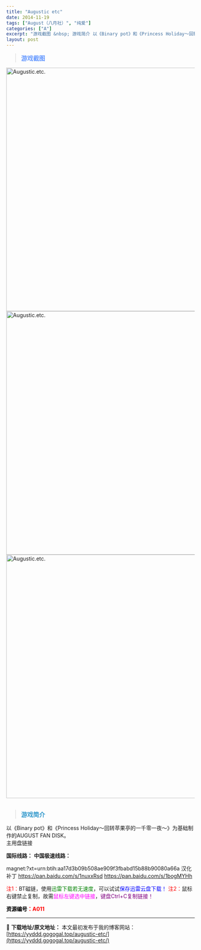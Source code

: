```yaml
---
title: "Augustic etc"
date: 2014-11-19
tags: ["August（八月社）", "纯爱"]
categories: ["A"]
excerpt: "游戏截图 &nbsp; 游戏简介 以《Binary pot》和《Princess Holiday～回转苹果亭的一千零一夜～》为基础制作的AUGUST FAN DISK。 主用盘链接 国际线路： 中国极速线路： magnet:?xt=urn:btih:aa17d3b09b508ae909f3fbabd&hellip;"
layout: post
---
```


<div>
<blockquote><b><span style="font-size: 12pt; color: #6699ff;">游戏截图</span></b></blockquote>
<div><img title="点击放大" src="https://yyddd.gogogal.top/wp-content/uploads/2025/04/20250412_67fa16d7c6825.webp" alt="Augustic.etc." width="650" /></div>
<div><img title="点击放大" src="https://yyddd.gogogal.top/wp-content/uploads/2025/04/20250412_67fa16da0a4fc.webp" alt="Augustic.etc." width="650" /></div>
<div><img title="点击放大" src="https://yyddd.gogogal.top/wp-content/uploads/2025/04/20250412_67fa16dbdeba3.webp" alt="Augustic.etc." width="650" /></div>
&nbsp;
<blockquote><b><span style="font-size: 12pt; color: #3399cc;">游戏简介</span></b></blockquote>
<div>以《Binary pot》和《Princess Holiday～回转苹果亭的一千零一夜～》为基础制作的AUGUST FAN DISK。</div>
<div class="panel panel-primary">
<div class="panel-heading">主用盘链接</div>
<div class="panel-body">

<b>国际线路：</b>
<b>中国极速线路：</b>

<!--wechatfans start-->
magnet:?xt=urn:btih:aa17d3b09b508ae909f3fbabd15b88b90080a66a
汉化补丁
https://pan.baidu.com/s/1nuxxRsd
https://pan.baidu.com/s/1bogMYHh

<!--wechatfans end-->
<span style="color: #ff0000;">注1：</span>BT磁链，使用<span style="color: #008000;">迅雷下载若无速度</span>，可以试试<span style="color: #0000ff;">保存迅雷云盘下载！</span>
<span style="color: #ff0000;">注2：</span>鼠标右键禁止复制，故需<span style="color: #ff00ff;">鼠标左键选中链接</span>，<span style="color: #800080;">键盘Ctrl+C复制链接！</span>

</div>
<div class="panel-footer"><span style="color: #ff0000;"><b><span style="color: #000000;">资源编号</span>：A011</b></span></div>
</div>
</div>

---
📖 **下载地址/原文地址：** 本文最初发布于我的博客网站：[https://yyddd.gogogal.top/augustic-etc/](https://yyddd.gogogal.top/augustic-etc/)
